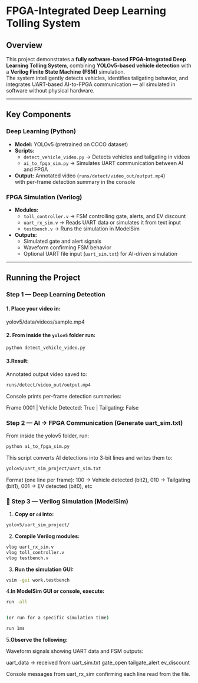 # FPGA-Integrated Deep Learning Tolling System 

## Overview
This project demonstrates a **fully software-based FPGA-Integrated Deep Learning Tolling System**, combining **YOLOv5-based vehicle detection** with a **Verilog Finite State Machine (FSM)** simulation.  
The system intelligently detects vehicles, identifies tailgating behavior, and integrates UART-based AI-to-FPGA communication — all simulated in software without physical hardware.

---

##  Key Components

###  Deep Learning (Python)
- **Model:** YOLOv5 (pretrained on COCO dataset)
- **Scripts:**
  - `detect_vehicle_video.py` → Detects vehicles and tailgating in videos  
  - `ai_to_fpga_sim.py` → Simulates UART communication between AI and FPGA
- **Output:** Annotated video (`runs/detect/video_out/output.mp4`)  
  with per-frame detection summary in the console

###  FPGA Simulation (Verilog)
- **Modules:**
  - `toll_controller.v` → FSM controlling gate, alerts, and EV discount
  - `uart_rx_sim.v` → Reads UART data or simulates it from text input
  - `testbench.v` → Runs the simulation in ModelSim
- **Outputs:**
  - Simulated gate and alert signals
  - Waveform confirming FSM behavior
  - Optional UART file input (`uart_sim.txt`) for AI-driven simulation

---

##  Running the Project

###  Step 1 — Deep Learning Detection
#### 1. Place your video in:
yolov5/data/videos/sample.mp4
#### 2. From inside the `yolov5` folder run:
```bash
python detect_vehicle_video.py
```
#### 3.Result:

  Annotated output video saved to:
  ```bash
  runs/detect/video_out/output.mp4
  ```
  
  Console prints per-frame detection summaries:
  
  Frame 0001 | Vehicle Detected: True | Tailgating: False
### Step 2 — AI → FPGA Communication (Generate uart_sim.txt)

From inside the yolov5 folder, run:
```bash
python ai_to_fpga_sim.py
```

This script converts AI detections into 3-bit lines and writes them to:
```bash
yolov5/uart_sim_project/uart_sim.txt
```

Format (one line per frame):
100 → Vehicle detected (bit2),
010 → Tailgating (bit1),
001 → EV detected (bit0), etc
### 🧩 Step 3 — Verilog Simulation (ModelSim)

1. **Copy or `cd` into:**
```bash
yolov5/uart_sim_project/
```

2. **Compile Verilog modules:**
```bash
vlog uart_rx_sim.v
vlog toll_controller.v
vlog testbench.v
```
3. **Run the simulation GUI:**
```bash
vsim -gui work.testbench
```

4.**In ModelSim GUI or console, execute:**
```bash
run -all


(or run for a specific simulation time)

run 1ms
```

5.**Observe the following:**

Waveform signals showing UART data and FSM outputs:

uart_data → received from uart_sim.txt
gate_open
tailgate_alert
ev_discount

Console messages from uart_rx_sim confirming each line read from the file.
